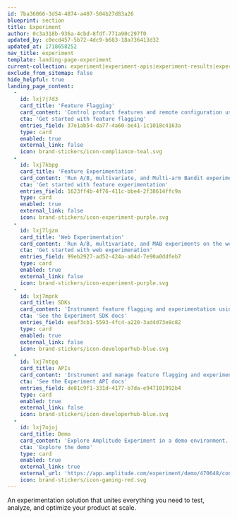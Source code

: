 ```yaml
---
id: 7ba36066-3d54-4874-a407-504b27d83a26
blueprint: section
title: Experiment
author: 0c3a318b-936a-4cbd-8fdf-771a90c297f0
updated_by: c0ecd457-5b72-4dc9-b683-18a736413d32
updated_at: 1718658252
nav_title: experiment
template: landing-page-experiment
current-collection: experiment|experiment-apis|experiment-results|experiment-sdks|experiment-theory|workflow
exclude_from_sitemap: false
hide_helpful: true
landing_page_content:
  -
    id: lxj7j7d3
    card_title: 'Feature Flagging'
    card_content: 'Control product features and remote configuration using features flags.'
    cta: 'Get started with feature flagging'
    entries_field: 37e1ab54-da77-4a60-be41-1c1018c4163a
    type: card
    enabled: true
    external_link: false
    icon: brand-stickers/icon-compliance-teal.svg
  -
    id: lxj7kbpg
    card_title: 'Feature Experimentation'
    card_content: 'Run A/B, multivariate, and Multi-arm Bandit experiments using feature flags.'
    cta: 'Get started with feature experimentation'
    entries_field: 1623ff4b-4f76-411c-bbe4-2f38614ffc9a
    type: card
    enabled: true
    external_link: false
    icon: brand-stickers/icon-experiment-purple.svg
  -
    id: lxj7lgzm
    card_title: 'Web Experimentation'
    card_content: 'Run A/B, multivariate, and MAB experiments on the web without writing any code.'
    cta: 'Get started with web experimenation'
    entries_field: 99eb2927-ad52-424a-a04d-7e90a0ddfeb7
    type: card
    enabled: true
    external_link: false
    icon: brand-stickers/icon-experiment-purple.svg
  -
    id: lxj7mpnk
    card_title: SDKs
    card_content: 'Instrument feature flagging and experimentation using SDKs.'
    cta: 'See the Experiment SDK docs'
    entries_field: eeaf3cb1-5593-4fc4-a220-3ad4d73e8c82
    type: card
    enabled: true
    external_link: false
    icon: brand-stickers/icon-developerhub-blue.svg
  -
    id: lxj7ntgq
    card_title: APIs
    card_content: 'Instrument and manage feature flagging and experimentation using APIs.'
    cta: 'See the Experiment API docs'
    entries_field: de81c9f1-331d-4177-b7da-e947101992b4
    type: card
    enabled: true
    external_link: false
    icon: brand-stickers/icon-developerhub-blue.svg
  -
    id: lxj7ojoj
    card_title: Demo
    card_content: 'Explore Amplitude Experiment in a demo environment.'
    cta: 'Explore the demo'
    type: card
    enabled: true
    external_link: true
    external_url: 'https://app.amplitude.com/experiment/demo/470648/config/69916/activity'
    icon: brand-stickers/icon-gaming-red.svg
---
```

An experimentation solution that unites everything you need to test, analyze, and optimize your product at scale.